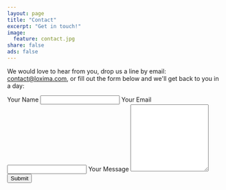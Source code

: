```yaml
---
layout: page
title: "Contact"
excerpt: "Get in touch!"
image:
  feature: contact.jpg
share: false
ads: false
---
```


We would love to hear from you, drop us a line by email:
<a href="mailto:contact@loxima.com">contact@loxima.com</a>,
or fill out the form below and we'll get back to you in a day:
<div class="kwes-form">
    <form method="POST" action="https://kwes.io/api/foreign/forms/rqBxE8CIssaUFWCngvQS">
        <label for="name">Your Name</label>
        <input type="text" name="name" rules="required|max:255">
        <label for="name">Your Email</label>
        <input type="email" name="email" rules="required|max:255">
        <label for="name">Your Message</label>
        <textarea rows="10" name="message"></textarea>
        <button type="submit">Submit</button>
    </form>
</div>
<script src="/kwes.js"></script>

